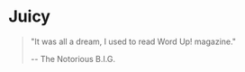 
# Juicy

> "It was all a dream, I used to read Word Up! magazine."
>
> -- <Juicy> The Notorious B.I.G.